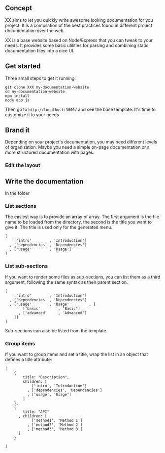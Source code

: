 
## Concept

XX aims to let you quickly write awesome looking documentation for you project. It is a compilation of the best practices found in different project documentation over the web.

XX is a base website based on Node/Express that you can tweak to your needs. It provides some basic utilities for parsing and combining static documentation files into a nice UI.


## Get started

Three small steps to get it running:

```
git clone XXX my-documentation-website
cd my-documentation-website
npm install
node app.js
```

Then go to `http://localhost:3000/` and see the base template. It's time to customize it to your needs


## Brand it

Depending on your project's documentation, you may need different levels of organization. Maybe you need a simple on-page documentation or a more structured documentation with pages.

### Edit the layout






## Write the documentation

In the folder 

### List sections

The easiest way is to provide an array of array. The first argument is the file name to be loaded from the directory, the second is the title you want to give it. The title is used only for the generated menu.

```
[
    ['intro'        , 'Introduction']
  , ['dependencies' , 'Dependencies']
  , ['usage'        , 'Usage']
]
```

### List sub-sections

If you want to render some files as sub-sections, you can list them as a third argument, following the same syntax as their parent section.

```
[
    ['intro'        , 'Introduction']
  , ['dependencies' , 'Dependencies']
  , ['usage'        , 'Usage'         , [
        ['basic'        , 'Basic']
      , ['advanced'     , 'Advanced']
    ]]
]
```

Sub-sections can also be listed from the template.

### Group items

If you want to group items and set a title, wrap the list in an object that defines a title attribute:

```
[
    {
        title: "Description",
        children: [
            ['intro', 'Introduction']
          , ['dependencies', 'Dependencies']
          , ['usage', 'Usage']
        ]
    },
    {
        title: "API"
      , children: [
            ['method1', 'Method 1']
          , ['method2', 'Method 2']
          , ['method3', 'Method 3']
      ]
    }
    
]
```